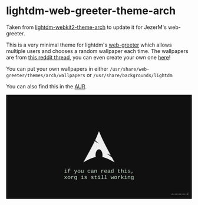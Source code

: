 # lightdm-web-greeter-theme-arch

Taken from [lightdm-webkit2-theme-arch](https://gitlab.com/kenogo/lightdm-webkit2-theme-arch) to update it for JezerM's web-greeter.

This is a very minimal theme for lightdm's [web-greeter](https://github.com/JezerM/web-greeter) which allows multiple users and chooses a random wallpaper each time. The wallpapers are from [this reddit thread](https://www.reddit.com/r/archlinux/comments/4gc2lw/some_arch_wallpapers_i_made/?st=ivzxvmxu&sh=727d2f4e), you can even create your own one [here](https://demon000.github.io/archwg)!

You can put your own wallpapers in either `/usr/share/web-greeter/themes/arch/wallpapers` or `/usr/share/backgrounds/lightdm`

You can also find this in the [AUR](https://aur.archlinux.org/packages/lightdm-web-greeter-theme-arch/).

![Theme in usage](https://raw.githubusercontent.com/guillaumeboehm/lightdm-web-greeter-theme-arch/master/example.png)
